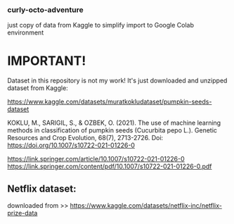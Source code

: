 ### curly-octo-adventure
just copy of data from Kaggle to simplify import to Google Colab environment

# IMPORTANT! 
Dataset in this repository is not my work! It's just downloaded and unzipped dataset from Kaggle:

https://www.kaggle.com/datasets/muratkokludataset/pumpkin-seeds-dataset

KOKLU, M., SARIGIL, S., & OZBEK, O. (2021). The use of machine learning methods in classification of pumpkin seeds (Cucurbita pepo L.). Genetic Resources and Crop Evolution, 68(7), 2713-2726. Doi: https://doi.org/10.1007/s10722-021-01226-0

https://link.springer.com/article/10.1007/s10722-021-01226-0
https://link.springer.com/content/pdf/10.1007/s10722-021-01226-0.pdf


## Netflix dataset:
downloaded from >> https://www.kaggle.com/datasets/netflix-inc/netflix-prize-data
